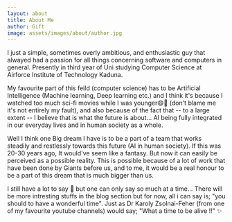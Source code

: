 ```yaml
---
layout: about
title: About Me
author: Gift
image: assets/images/about/author.jpg
---
```


I just a simple, sometimes overly ambitious, and enthusiastic guy that alwayed had a passion for all
things concerning software and computers in general. Presently in third year of Uni studying Computer Science
at Airforce Institute of Technology Kaduna.

My favourite part of this feild (computer science) has to be Artificial Intelligence (Machine learning,
Deep learning etc.) and I think it's because I watched too much sci-fi movies while I was younger😄👀 (don't blame me it's not 
entirely my fault), and also because of the fact that -- to a large extent -- I believe that is what the future is about...
AI being fully integrated in our everyday lives and in human society as a whole.

Well I think one Big dream I have is to be a part of a team that works steadily and restlessly towards this 
future (AI in human society). If this was 20-30 years ago, It would've seem like a fantasy. But now 
it can easily be perceived as a possible reality. This is possible because of a lot of work that have been done
by Giants before us, and to me, it would be a real honour to be a part of this dream that is much bigger than us.

I still have a lot to say 🙂 but one can only say so much at a time... There will be more intresting stuffs in the 
blog section but for now, all i can say is; "you should to have a wonderful time". Just as Dr Karoly Zsolnai-Feher 
(from one of my favourite youtube channels) would say; "What a time to be alive !!" ✨